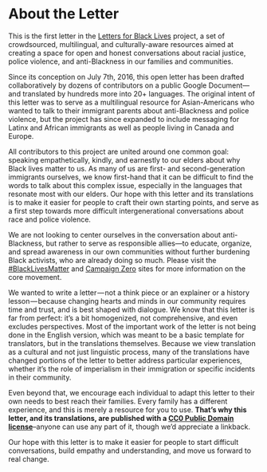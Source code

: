 # About the Letter

This is the first letter in the [Letters for Black Lives](http://about.lettersforblacklives.com) project, a set of crowdsourced, multilingual, and culturally-aware resources aimed at creating a space for open and honest conversations about racial justice, police violence, and anti-Blackness in our families and communities.

Since its conception on July 7th, 2016, this open letter has been drafted collaboratively by dozens of contributors on a public Google Document—and translated by hundreds more into 20+ languages.  The original intent of this letter was to serve as a multilingual resource for Asian-Americans who wanted to talk to their immigrant parents about anti-Blackness and police violence, but the project has since expanded to include messaging for Latinx and African immigrants as well as people living in Canada and Europe.

All contributors to this project are united around one common goal: speaking empathetically, kindly, and earnestly to our elders about why Black lives matter to us. As many of us are first- and second-generation immigrants ourselves, we know first-hand that it can be difficult to find the words to talk about this complex issue, especially in the languages that resonate most with our elders. Our hope with this letter and its translations is to make it easier for people to craft their own starting points, and serve as a first step towards more difficult intergenerational conversations about race and police violence.

We are not looking to center ourselves in the conversation about anti-Blackness, but rather to serve as responsible allies—to educate, organize, and spread awareness in our own communities without further burdening Black activists, who are already doing so much. Please visit the [#BlackLivesMatter](http://blacklivesmatter.com) and [Campaign Zero](http://www.joincampaignzero.org/#vision) sites for more information on the core movement.

We wanted to write a letter — not a think piece or an explainer or a history lesson — because changing hearts and minds in our community requires time and trust, and is best shaped with dialogue. We know that this letter is far from perfect: it’s a bit homogenized, not comprehensive, and even excludes perspectives. Most of the important work of the letter is not being done in the English version, which was meant to be a basic template for translators, but in the translations themselves. Because we view translation as a cultural and not just linguistic process, many of the translations have changed portions of the letter to better address particular experiences, whether it’s the role of imperialism in their immigration or specific incidents in their community.

Even beyond that, we encourage each individual to adapt this letter to their own needs to best reach their families. Every family has a different experience, and this is merely a resource for you to use. **That’s why this letter, and its translations, are published with a [CC0 Public Domain license](https://creativecommons.org/choose/zero/)**–anyone can use any part of it, though we’d appreciate a linkback. 

Our hope with this letter is to make it easier for people to start difficult conversations, build empathy and understanding, and move us forward to real change.
